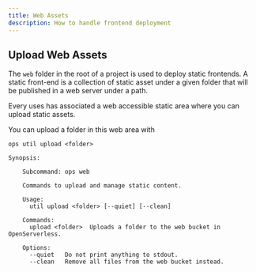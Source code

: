 ```yaml
---
title: Web Assets
description: How to handle frontend deployment
---
```

## Upload Web Assets

The `web` folder in the root of a project is used to deploy static
frontends. A static front-end is a collection of static asset under a
given folder that will be published in a web server under a path.

Every uses has associated a web accessible static area where you can
upload static assets.

You can upload a folder in this web area with

`ops util upload <folder>`

    Synopsis:

        Subcommand: ops web

        Commands to upload and manage static content.

        Usage:
          util upload <folder> [--quiet] [--clean]

        Commands:
          upload <folder>  Uploads a folder to the web bucket in OpenServerless.

        Options:
          --quiet   Do not print anything to stdout.
          --clean   Remove all files from the web bucket instead.
